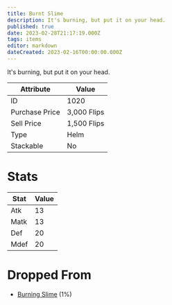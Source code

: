 ```yaml
---
title: Burnt Slime
description: It's burning, but put it on your head.
published: true
date: 2023-02-28T21:17:19.000Z
tags: items
editor: markdown
dateCreated: 2023-02-16T00:00:00.000Z
---
```


It's burning, but put it on your head.

|Attribute|Value|
|-|-|
|ID|1020|
|Purchase Price|3,000 Flips|
|Sell Price|1,500 Flips|
|Type|Helm|
|Stackable|No|

# Stats
|Stat|Value|
|-|-|
|Atk|13|
|Matk|13|
|Def|20|
|Mdef|20|

# Dropped From
 * [Burning Slime](/monsters/burning-slime) (1%)
